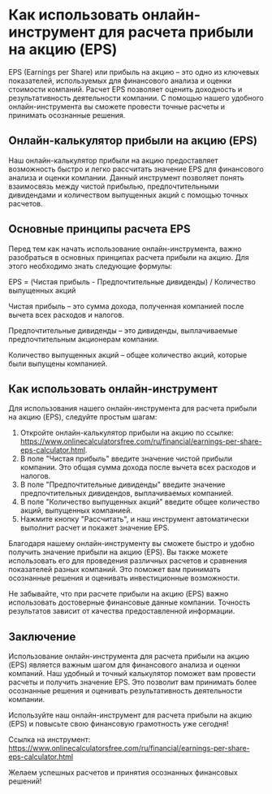 Как использовать онлайн-инструмент для расчета прибыли на акцию (EPS)
=====================================================================

EPS (Earnings per Share) или прибыль на акцию – это одно из ключевых показателей, используемых для финансового анализа и оценки стоимости компаний. Расчет EPS позволяет оценить доходность и результативность деятельности компании. С помощью нашего удобного онлайн-инструмента вы сможете провести точные расчеты и принимать осознанные решения.

Онлайн-калькулятор прибыли на акцию (EPS)
-----------------------------------------

Наш онлайн-калькулятор прибыли на акцию предоставляет возможность быстро и легко рассчитать значение EPS для финансового анализа и оценки компании. Данный инструмент позволяет понять взаимосвязь между чистой прибылью, предпочтительными дивидендами и количеством выпущенных акций с помощью точных расчетов.

Основные принципы расчета EPS
-----------------------------

Перед тем как начать использование онлайн-инструмента, важно разобраться в основных принципах расчета прибыли на акцию. Для этого необходимо знать следующие формулы:

EPS = (Чистая прибыль - Предпочтительные дивиденды) / Количество выпущенных акций

Чистая прибыль – это сумма дохода, полученная компанией после вычета всех расходов и налогов.

Предпочтительные дивиденды – это дивиденды, выплачиваемые предпочтительным акционерам компании.

Количество выпущенных акций – общее количество акций, которые были выпущены компанией.

Как использовать онлайн-инструмент
----------------------------------

Для использования нашего онлайн-инструмента для расчета прибыли на акцию (EPS), следуйте простым шагам:

1. Откройте онлайн-калькулятор прибыли на акцию по ссылке: <https://www.onlinecalculatorsfree.com/ru/financial/earnings-per-share-eps-calculator.html>.
2. В поле "Чистая прибыль" введите значение чистой прибыли компании. Это общая сумма дохода после вычета всех расходов и налогов.
3. В поле "Предпочтительные дивиденды" введите значение предпочтительных дивидендов, выплачиваемых компанией.
4. В поле "Количество выпущенных акций" введите общее количество акций, выпущенных компанией.
5. Нажмите кнопку "Рассчитать", и наш инструмент автоматически выполнит расчет и покажет значение EPS.

Благодаря нашему онлайн-инструменту вы сможете быстро и удобно получить значение прибыли на акцию (EPS). Вы также можете использовать его для проведения различных расчетов и сравнения показателей разных компаний. Это поможет вам принимать осознанные решения и оценивать инвестиционные возможности.

Не забывайте, что при расчете прибыли на акцию (EPS) важно использовать достоверные финансовые данные компании. Точность результатов зависит от качества предоставленной информации.

Заключение
----------

Использование онлайн-инструмента для расчета прибыли на акцию (EPS) является важным шагом для финансового анализа и оценки компаний. Наш удобный и точный калькулятор поможет вам провести расчеты и получить значение EPS. Это позволит вам принимать более осознанные решения и оценивать результативность деятельности компании.

Используйте наш онлайн-инструмент для расчета прибыли на акцию (EPS) и повысьте свою финансовую грамотность уже сегодня!

Ссылка на инструмент: <https://www.onlinecalculatorsfree.com/ru/financial/earnings-per-share-eps-calculator.html>

Желаем успешных расчетов и принятия осознанных финансовых решений!